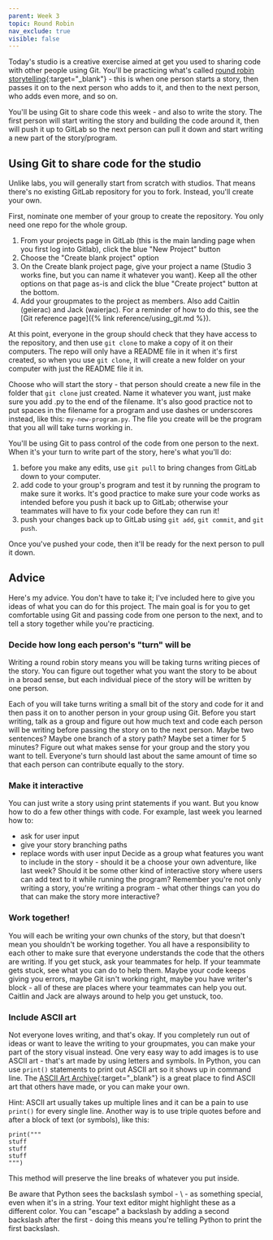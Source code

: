 ```yaml
---
parent: Week 3
topic: Round Robin
nav_exclude: true
visible: false
---
```


Today's studio is a creative exercise aimed at get you used to sharing code with other people using Git. You'll be practicing what's called [round robin storytelling](https://en.wikipedia.org/wiki/Round-robin_story){:target="_blank"} - this is when one person starts a story, then passes it on to the next person who adds to it, and then to the next person, who adds even more, and so on. 

You'll be using Git to share code this week - and also to write the story. The first person will start writing the story and building the code around it, then will push it up to GitLab so the next person can pull it down and start writing a new part of the story/program. 

## Using Git to share code for the studio

Unlike labs, you will generally start from scratch with studios. That means there's no existing GitLab repository for you to fork. Instead, you'll create your own.

First, nominate one member of your group to create the repository. You only need one repo for the whole group.

1. From your projects page in GitLab (this is the main landing page when you first log into Gitlab), click the blue "New Project" button
2. Choose the "Create blank project" option
3. On the Create blank project page, give your project a name (Studio 3 works fine, but you can name it whatever you want). Keep all the other options on that page as-is and click the blue "Create project" button at the bottom.
4. Add your groupmates to the project as members. Also add Caitlin (geierac) and Jack (waierjac). For a reminder of how to do this, see the [Git reference page]({% link reference/using_git.md %}).

At this point, everyone in the group should check that they have access to the repository, and then use `git clone` to make a copy of it on their computers. The repo will only have a README file in it when it's first created, so when you use `git clone`, it will create a new folder on your computer with just the README file it in.

Choose who will start the story - that person should create a new file in the folder that `git clone` just created. Name it whatever you want, just make sure you add .py to the end of the filename. It's also good practice not to put spaces in the filename for a program and use dashes or underscores instead, like this: `my-new-program.py`. The file you create will be the program that you all will take turns working in.

You'll be using Git to pass control of the code from one person to the next. When it's your turn to write part of the story, here's what you'll do:

1. before you make any edits, use `git pull` to bring changes from GitLab down to your computer.
2. add code to your group's program and test it by running the program to make sure it works. It's good practice to make sure your code works as intended before you push it back up to GitLab; otherwise your teammates will have to fix your code before they can run it!
3. push your changes back up to GitLab using `git add`, `git commit`, and `git push`.

Once you've pushed your code, then it'll be ready for the next person to pull it down.

## Advice

Here's my advice. You don't have to take it; I've included here to give you ideas of what you can do for this project. The main goal is for you to get comfortable using Git and passing code from one person to the next, and to tell a story together while you're practicing.

### Decide how long each person's "turn" will be

Writing a round robin story means you will be taking turns writing pieces of the story. You can figure out together what you want the story to be about in a broad sense, but each individual piece of the story will be written by one person.

Each of you will take turns writing a small bit of the story and code for it and then pass it on to another person in your group using Git. Before you start writing, talk as a group and figure out how much text and code each person will be writing before passing the story on to the next person. Maybe two sentences? Maybe one branch of a story path? Maybe set a timer for 5 minutes? Figure out what makes sense for your group and the story you want to tell. Everyone's turn should last about the same amount of time so that each person can contribute equally to the story.

### Make it interactive

You can just write a story using print statements if you want. But you know how to do a few other things with code. For example, last week you learned how to:
* ask for user input
* give your story branching paths
* replace words with user input
Decide as a group what features you want to include in the story - should it be a choose your own adventure, like last week? Should it be some other kind of interactive story where users can add text to it while running the program? Remember you're not only writing a story, you're writing a program - what other things can you do that can make the story more interactive?

### Work together!

You will each be writing your own chunks of the story, but that doesn't mean you shouldn't be working together. You all have a responsibility to each other to make sure that everyone understands the code that the others are writing. If you get stuck, ask your teammates for help. If your teammate gets stuck, see what you can do to help them. Maybe your code keeps giving you errors, maybe Git isn't working right, maybe you have writer's block - all of these are places where your teammates can help you out. Caitlin and Jack are always around to help you get unstuck, too.

### Include ASCII art

Not everyone loves writing, and that's okay. If you completely run out of ideas or want to leave the writing to your groupmates, you can make your part of the story visual instead. One very easy way to add images is to use ASCII art - that's art made by using letters and symbols. In Python, you can use `print()` statements to print out ASCII art so it shows up in command line. The [ASCII Art Archive](https://www.asciiart.eu/){:target="_blank"} is a great place to find ASCII art that others have made, or you can make your own.

Hint: ASCII art usually takes up multiple lines and it can be a pain to use `print()` for every single line. Another way is to use triple quotes before and after a block of text (or symbols), like this:
```
print("""
stuff
stuff
stuff
""")
```

This method will preserve the line breaks of whatever you put inside. 

Be aware that Python sees the backslash symbol - \ - as something special, even when it's in a string. Your text editor might highlight these as a different color. You can "escape" a backslash by adding a second backslash after the first - doing this means you're telling Python to print the first backslash.